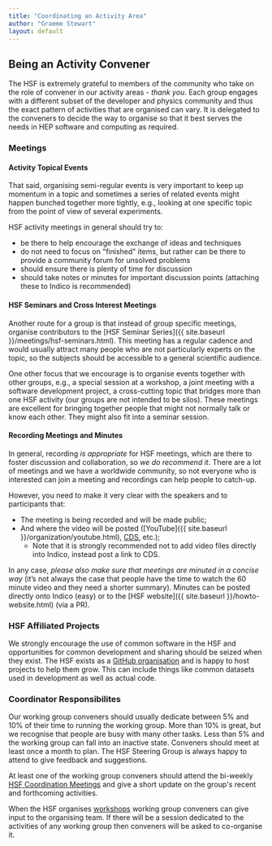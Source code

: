 ```yaml
---
title: "Coordinating an Activity Area"
author: "Graeme Stewart"
layout: default
---
```


## Being an Activity Convener

The HSF is extremely grateful to members of the community who take on the role
of convener in our activity areas - *thank you*. Each group engages
with a different subset of the developer and physics community and thus the
exact pattern of activities that are organised can vary. It is delegated to the
conveners to decide the way to organise so that it best serves the needs in
HEP software and computing as required.

### Meetings

#### Activity Topical Events

That said, organising semi-regular events is very important to keep up momentum
in a topic and sometimes a series of related events might happen bunched
together more tightly, e.g., looking at one specific topic from the point of
view of several experiments.

HSF activity meetings in general should try to:

- be there to help encourage the exchange of ideas and techniques
- do not need to focus on "finished" items, but rather can be there
  to provide a community forum for unsolved problems
- should ensure there is plenty of time for discussion
- should take notes or minutes for important discussion points (attaching these
  to Indico is recommended)

#### HSF Seminars and Cross Interest Meetings

Another route for a group is that instead of group specific meetings, organise
contributors to the [HSF Seminar Series]({{ site.baseurl
}}/meetings/hsf-seminars.html). This meeting has a regular cadence and would
usually attract many people who are not particularly experts on the topic, so
the subjects should be accessible to a general scientific audience.

One other focus that we encourage is to organise events together with other
groups, e.g., a special session at a workshop, a joint meeting with a software
development project, a cross-cutting topic that bridges more than one HSF
activity (our groups are not intended to be silos). These meetings are excellent
for bringing together people that might not normally talk or know each other.
They might also fit into a seminar session.

#### Recording Meetings and Minutes

In general, recording *is appropriate* for HSF meetings, which are there to
foster discussion and collaboration, so *we do recommend it*. There are a lot of
meetings and we have a worldwide community, so not everyone who is interested
can join a meeting and recordings can help people to catch-up.

However, you need to make it very clear with the speakers and to participants that:

- The meeting is being recorded and will be made public;
- And where the video will be posted ([YouTube]({{ site.baseurl }}/organization/youtube.html), [CDS](http://cds.cern.ch/record/2289430), etc.);
  - Note that it is strongly recommended not to add video files directly into Indico, instead post a link to CDS.

In any case, *please also make sure that meetings are minuted in a concise way*
(it’s not always the case that people have the time to watch the 60 minute
video and they need a shorter summary). Minutes can be posted directly onto
Indico (easy) or to the [HSF website]({{ site.baseurl }}/howto-website.html) (via a PR).

### HSF Affiliated Projects

We strongly encourage the use of common software in the HSF and opportunities
for common development and sharing should be seized when they exist. The HSF
exists as a [GitHub organisation](https://github.com/HSF) and is happy
to host projects to help them grow. This can include things like common
datasets used in development as well as actual code.

### Coordinator Responsibilites

Our working group conveners should usually dedicate between 5% and 10% of their
time to running the working group. More than 10% is great, but we recognise
that people are busy with many other tasks. Less than 5% and the working group
can fall into an inactive state. Conveners should meet at least once a month to
plan. The HSF Steering Group is always happy to attend to give feedback
and suggestions.

At least one of the working group conveners should attend the bi-weekly
[HSF Coordination Meetings](https://indico.cern.ch/category/7970/) and
give a short update on the group's recent and forthcoming activities.

When the HSF organises [workshops](https://indico.cern.ch/category/7971/)
working group conveners can give input to the organising team. If there
will be a session dedicated to the activities of any working group then
conveners will be asked to co-organise it.
